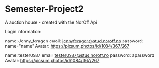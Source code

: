 # Semester-Project2

A auction house - created with the NorOff Api

Login information:

name: Jenny_feragen
email: jennyferagen@stud.noroff.no
password: name="name"
Avatar: https://picsum.photos/id/1084/367/267

name: tester0987
email: tester0987@stud.noroff.no
password: apassword
Avatar: https://picsum.photos/id/1084/367/267
